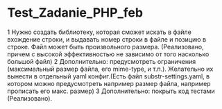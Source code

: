 # Test_Zadanie_PHP_feb
1 Нужно создать ​библиотеку​, которая сможет искать в файле вхождение
строки, и выдавать номер строки в файле и позицию в строке. Файл
может быть произвольного размера. (Реализовано, причем с высокой эффективностью не зависимо от того насколько большой файл)
2 Дополнительно: предусмотреть ограничения (максимальный размер
файла, его mime-type, и т.п.). Желательно их вынести в отдельный yaml
конфиг.(Есть файл substr-settings.yaml, в котором можно предусмотреть например размер файла, например прописать его макс. размер)
3 Дополнительно: покрыть код тестами (Реализовано).
